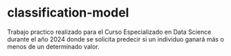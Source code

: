 # classification-model
Trabajo practico realizado para el Curso Especializado en Data Science durante el año 2024 donde se solicita predecir si un individuo ganará más o menos de un determinado valor. 

